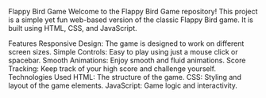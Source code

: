 Flappy Bird Game
Welcome to the Flappy Bird Game repository! This project is a simple yet fun web-based version of the classic Flappy Bird game. It is built using HTML, CSS, and JavaScript.

Features
Responsive Design: The game is designed to work on different screen sizes.
Simple Controls: Easy to play using just a mouse click or spacebar.
Smooth Animations: Enjoy smooth and fluid animations.
Score Tracking: Keep track of your high score and challenge yourself.
Technologies Used
HTML: The structure of the game.
CSS: Styling and layout of the game elements.
JavaScript: Game logic and interactivity.
